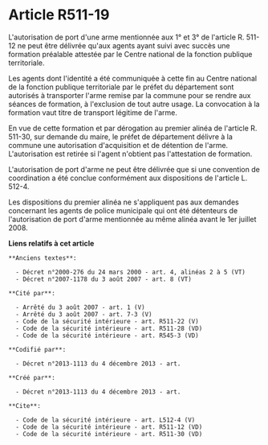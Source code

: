 # Article R511-19

L'autorisation de port d'une arme mentionnée aux 1° et 3° de l'article R. 511-12 ne peut être délivrée qu'aux agents ayant
suivi avec succès une formation préalable attestée par le Centre national de la fonction publique territoriale. 

Les agents dont l'identité a été communiquée à cette fin au Centre national de la fonction publique territoriale par le
préfet du département sont autorisés à transporter l'arme remise par la commune pour se rendre aux séances de formation, à
l'exclusion de tout autre usage. La convocation à la formation vaut titre de transport légitime de l'arme. 

En vue de cette formation et par dérogation au premier alinéa de l'article R. 511-30, sur demande du maire, le préfet de
département délivre à la commune une autorisation d'acquisition et de détention de l'arme. L'autorisation est retirée si
l'agent n'obtient pas l'attestation de formation. 

L'autorisation de port d'arme ne peut être délivrée que si une convention de coordination a été conclue conformément aux
dispositions de l'article L. 512-4. 

Les dispositions du premier alinéa ne s'appliquent pas aux demandes concernant les agents de police municipale qui ont été
détenteurs de l'autorisation de port d'arme mentionnée au même alinéa avant le 1er juillet 2008.

**Liens relatifs à cet article**

	**Anciens textes**:

	  - Décret n°2000-276 du 24 mars 2000 - art. 4, alinéas 2 à 5 (VT)
	  - Décret n°2007-1178 du 3 août 2007 - art. 8 (VT)

	**Cité par**:

	  - Arrêté du 3 août 2007 - art. 1 (V)
	  - Arrêté du 3 août 2007 - art. 7-3 (V)
	  - Code de la sécurité intérieure - art. R511-22 (V)
	  - Code de la sécurité intérieure - art. R511-28 (VD)
	  - Code de la sécurité intérieure - art. R545-3 (VD)

	**Codifié par**:

	  - Décret n°2013-1113 du 4 décembre 2013 - art.

	**Créé par**:

	  - Décret n°2013-1113 du 4 décembre 2013 - art.

	**Cite**:

	  - Code de la sécurité intérieure - art. L512-4 (V)
	  - Code de la sécurité intérieure - art. R511-12 (VD)
	  - Code de la sécurité intérieure - art. R511-30 (VD)
